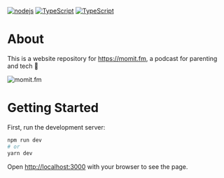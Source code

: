 [![nodejs](https://img.shields.io/badge/nodejs-16.13.1-brightgreen)](https://nodejs.org)
[![TypeScript](https://img.shields.io/badge/TypeScript-4.4.3-brightgreen)](https://www.typescriptlang.org/)
[![TypeScript](https://badges.frapsoft.com/typescript/code/typescript.svg?v=101)](https://github.com/ellerbrock/typescript-badges/)
<!-- ![Vercel](https://vercelbadge.vercel.app/api/fuzzy31u/momitfm) -->

# About
This is a website repository for https://momit.fm, a podcast for parenting and tech 🍇

![momit.fm](https://s3-us-west-2.amazonaws.com/anchor-generated-image-bank/production/podcast_uploaded_nologo400/18189097/18189097-1643073624489-d9fed6b7c887c.jpg)

# Getting Started

First, run the development server:

```bash
npm run dev
# or
yarn dev
```

Open [http://localhost:3000](http://localhost:3000) with your browser to see the page.
